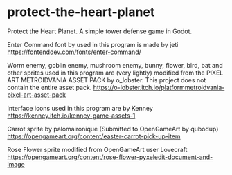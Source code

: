 # protect-the-heart-planet
Protect the Heart Planet. A simple tower defense game in Godot.

Enter Command font by used in this program is made by jeti https://fontenddev.com/fonts/enter-command/

Worm enemy, goblin enemy, mushroom enemy, bunny, flower, bird, bat and other sprites used in this program are (very lightly) modified from the PIXEL ART METROIDVANIA ASSET PACK by o_lobster. This project does not contain the entire asset pack. https://o-lobster.itch.io/platformmetroidvania-pixel-art-asset-pack

Interface icons used in this program are by Kenney https://kenney.itch.io/kenney-game-assets-1

Carrot sprite by palomaironique (Submitted to OpenGameArt by qubodup) https://opengameart.org/content/easter-carrot-pick-up-item

Rose Flower sprite modified from OpenGameArt user Lovecraft https://opengameart.org/content/rose-flower-pyxeledit-document-and-image
